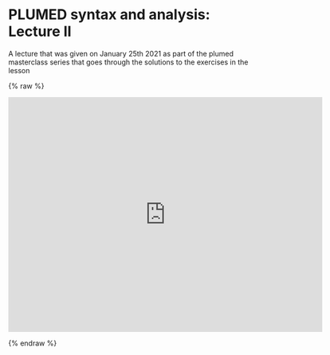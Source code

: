# PLUMED syntax and analysis: Lecture II

A lecture that was given on January 25th 2021 as part of the plumed masterclass series that goes through the solutions to the exercises in the lesson

{% raw %}
<p align="center"><iframe width="630" height="472" src="https://www.youtube.com/embed/TzSxBnX4uDk" frameborder="0" allowfullscreen></iframe></p>
{% endraw %}
